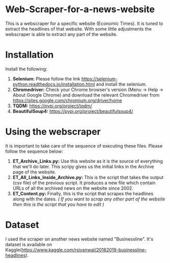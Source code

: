 # Web-Scraper-for-a-news-website
This is a webscraper for a specific website (Economic Times). It is tuned to extract the headlines of that website. With some little adjustments the webscraper is able to extract any part of the website. 

# Installation
Install the following:
1. **Selenium:** Please follow the link https://selenium-python.readthedocs.io/installation.html and install the selenium.
2. **Chromedriver:** Check your Chrome browser's version (Menu -> Help -> About Google Chrome) and download the relevant Chromedriver from https://sites.google.com/chromium.org/driver/home
3. **TQDM:** https://pypi.org/project/tqdm/
4. **BeautifulSoup4:** https://pypi.org/project/beautifulsoup4/

# Using the webscraper
It is important to take care of the sequence of executing these files. Please follow the sequence below:
1. **ET_Archive_Links.py:** Use this website as it is the source of everything that we'll do later. This scripy gives us the initial links in the Archive page of the website. 
2. **ET_All_Links_Inside_Archive.py:** This is the script that takes the output (csv file) of the previous script. It produces a new file which contain URLs of all the archived news on the website since 2002. 
3. **ET_Content.py:** Finally, this is the script that scrapes the headlines along with the dates. *( If you want to scrap any other part of the website then this is the script that you have to edit )*

# Dataset
I used the scraper on another news website named "Businessline". It's dataset is available on Kaggle(https://www.kaggle.com/rsiyanwal/20182019-businessline-headlines).
